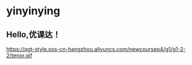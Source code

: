 # yinyinying
## Hello,优课达！
https://qgt-style.oss-cn-hangzhou.aliyuncs.com/newcoursep4/g1/g1-2-2/tenor.gif
